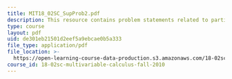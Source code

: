 ```yaml
---
title: MIT18_02SC_SupProb2.pdf
description: This resource contains problem statements related to partial differentiation.
type: course
layout: pdf
uid: de301eb21501d2eef5a9ebcae0b5a333
file_type: application/pdf
file_location: >-
  https://open-learning-course-data-production.s3.amazonaws.com/18-02sc-multivariable-calculus-fall-2010/de301eb21501d2eef5a9ebcae0b5a333_MIT18_02SC_SupProb2.pdf
course_id: 18-02sc-multivariable-calculus-fall-2010
---
```

